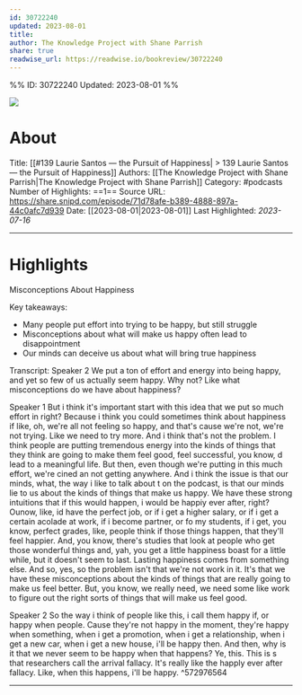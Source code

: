 ```yaml
---
id: 30722240
updated: 2023-08-01
title: 
author: The Knowledge Project with Shane Parrish
share: true
readwise_url: https://readwise.io/bookreview/30722240
---
```


%%
ID: 30722240
Updated: 2023-08-01
%%

![]( https://images.weserv.nl/?url=https%3A%2F%2Fssl-static.libsyn.com%2Fp%2Fassets%2F1%2F3%2F0%2F8%2F130880bf67879f6ed959afa2a1bf1c87%2Fpodcast-cover.png&w=100&h=100)

# About
Title: [[#139 Laurie Santos —  the Pursuit of Happiness| > 139 Laurie Santos —  the Pursuit of Happiness]]
Authors: [[The Knowledge Project with Shane Parrish|The Knowledge Project with Shane Parrish]]
Category: #podcasts
Number of Highlights: ==1==
Source URL: https://share.snipd.com/episode/71d78afe-b389-4888-897a-44c0afc7d939
Date: [[2023-08-01|2023-08-01]]
Last Highlighted: *2023-07-16*

---

# Highlights

Misconceptions About Happiness

Key takeaways:
- Many people put effort into trying to be happy, but still struggle
- Misconceptions about what will make us happy often lead to disappointment
- Our minds can deceive us about what will bring true happiness

Transcript:
Speaker 2
We put a ton of effort and energy into being happy, and yet so few of us actually seem happy. Why not? Like what misconceptions do we have about happiness?

Speaker 1
But i think it's important start with this idea that we put so much effort in right? Because i think you could sometimes think about happiness if like, oh, we're all not feeling so happy, and that's cause we're not, we're not trying. Like we need to try more. And i think that's not the problem. I think people are putting tremendous energy into the kinds of things that they think are going to make them feel good, feel successful, you know, d lead to a meaningful life. But then, even though we're putting in this much effort, we're cined an not getting anywhere. And i think the issue is that our minds, what, the way i like to talk about t on the podcast, is that our minds lie to us about the kinds of things that make us happy. We have these strong intuitions that if this would happen, i would be happiy ever after, right? Ounow, like, id have the perfect job, or if i get a higher salary, or if i get a certain acolade at work, if i become partner, or fo my students, if i get, you know, perfect grades, like, people think if those things happen, that they'll feel happier. And, you know, there's studies that look at people who get those wonderful things and, yah, you get a little happiness boast for a little while, but it doesn't seem to last. Lasting happiness comes from something else. And so, yes, so the problem isn't that we're not work in it. It's that we have these misconceptions about the kinds of things that are really going to make us feel better. But, you know, we really need, we need some like work to figure out the right sorts of things that will make us feel good.

Speaker 2
So the way i think of people like this, i call them happy if, or happy when people. Cause they're not happy in the moment, they're happy when something, when i get a promotion, when i get a relationship, when i get a new car, when i get a new house, i'll be happy then. And then, why is it that we never seem to be happy when that happens? Ye, this. This is s that researchers call the arrival fallacy. It's really like the happly ever after fallacy. Like, when this happens, i'll be happy. ^572976564

---